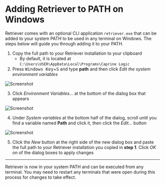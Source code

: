 # Adding Retriever to PATH on Windows

Retriever comes with an optional CLI application `retriever.exe` that can be added to your system PATH to be used in any terminal on Windows. The steps below will guide you through adding it to your PATH.

1. Copy the full path to your Retriever installation to your clipboard
   - By default, it is located at `C:\Users\USER\AppData\Local\Programs\Caprine Logic`
2. Press <kbd>Windows Key</kbd>+<kbd>S</kbd> and type **path** and then click _Edit the system environment variables_

![Screenshot](https://i.imgur.com/T5TdbMp.png)

3. Click _Environment Variables..._ at the bottom of the dialog box that appears

![Screenshot](https://i.imgur.com/C8o9rNU.png)

4. Under _System variables_ at the bottom half of the dialog, scroll until you find a variable named **Path** and click it, then click the _Edit..._ button

![Screenshot](https://i.imgur.com/UtVVSAj.png)

5. Click the _New_ button at the right side of the new dialog box and paste the full path to your Retriever installation you copied in **step 1**. Click _OK_ on of the dialog boxes to apply changes

---

Retriever is now in your system PATH and can be executed from any terminal. You may need to restart any terminals that were open during this process for changes to take effect.